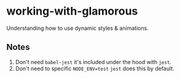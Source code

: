# working-with-glamorous

Understanding how to use dynamic styles &amp; animations.

## Notes

1. Don't need `babel-jest` it's included under the hood with `jest`.
1. Don't need to specific `NODE_ENV=test` `jest` does this by default.